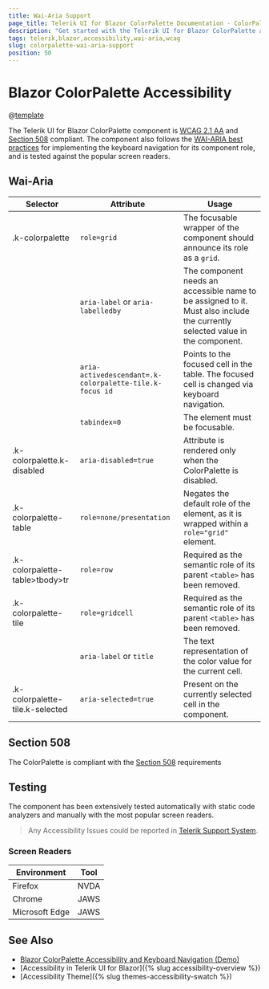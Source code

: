 ```yaml
---
title: Wai-Aria Support
page_title: Telerik UI for Blazor ColorPalette Documentation - ColorPalette  Accessibility
description: "Get started with the Telerik UI for Blazor ColorPalette and learn about its accessibility support for WAI-ARIA, Section 508, and WCAG 2.1."
tags: telerik,blazor,accessibility,wai-aria,wcag
slug: colorpalette-wai-aria-support
position: 50
---
```


# Blazor ColorPalette Accessibility

@[template](/_contentTemplates/common/parameters-table-styles.md#table-layout)



The Telerik UI for Blazor ColorPalette component is [WCAG 2.1 AA](https://www.w3.org/TR/WCAG21/) and [Section 508](http://www.section508.gov/) compliant. The component also follows the [WAI-ARIA best practices](https://www.w3.org/WAI/ARIA/apg/) for implementing the keyboard navigation for its component role, and is tested against the popular screen readers.

## Wai-Aria

| Selector | Attribute | Usage |
| -------- | --------- | ----- |
| .k-colorpalette | `role=grid` | The focusable wrapper of the component should announce its role as a `grid`. |
|  | `aria-label` or `aria-labelledby` | The component needs an accessible name to be assigned to it. Must also include the currently selected value in the component. |
|  | `aria-activedescendant=.k-colorpalette-tile.k-focus id` | Points to the focused cell in the table. The focused cell is changed via keyboard navigation. |
|  | `tabindex=0` | The element must be focusable. |
| .k-colorpalette.k-disabled | `aria-disabled=true` | Attribute is rendered only when the ColorPalette is disabled. |
| .k-colorpalette-table | `role=none/presentation` | Negates the default role of the element, as it is wrapped within a `role="grid"` element. |
| .k-colorpalette-table>tbody>tr | `role=row` | Required as the semantic role of its parent `<table>` has been removed. |
| .k-colorpalette-tile | `role=gridcell` | Required as the semantic role of its parent `<table>` has been removed. |
|  | `aria-label` or `title` | The text representation of the color value for the current cell. |
| .k-colorpalette-tile.k-selected | `aria-selected=true` | Present on the currently selected cell in the component. |

## Section 508


The ColorPalette is compliant with the [Section 508](http://www.section508.gov/) requirements

## Testing


The component has been extensively tested automatically with static code analyzers and manually with the most popular screen readers.

> Any Accessibility Issues could be reported in [Telerik Support System](https://www.telerik.com/account/support-center).

### Screen Readers

| Environment | Tool |
| ----------- | ---- |
| Firefox | NVDA |
| Chrome | JAWS |
| Microsoft Edge | JAWS |



## See Also

* [Blazor ColorPalette Accessibility and Keyboard Navigation (Demo)](https://demos.telerik.com/blazor-ui/colorpalette/keyboard-navigation)
* [Accessibility in Telerik UI for Blazor]({% slug accessibility-overview %})
* [Accessibility Theme]({% slug themes-accessibility-swatch %})
